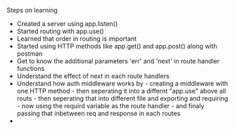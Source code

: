 Steps on learning

- Created a server using app.listen()
- Started routing with app.use()
- Learned that order in routing is important
- Started using HTTP methods like app.get() and app.post() along with postman
- Get to know the additional parameters 'err' and 'next' in route handler functions
- Understand the effect of next in each route handlers
- Understand how auth middleware works by 
      - creating a middleware with one HTTP method
      - then seperating it into a differnt "app.use" above all routs
      - then seperating that into different file and exporting and requiring
      - now using the requird variable as the route handler
      - and finaly passing that inbetween req and response in each routes
-  